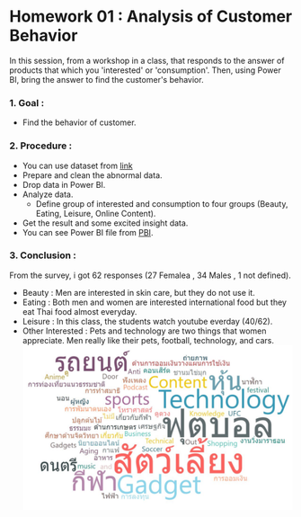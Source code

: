 # Homework 01 : Analysis of Customer Behavior

In this session, from a workshop in a class, that responds to the answer of products that which you 'interested' or 'consumption'. Then, using Power BI, bring the answer to find the customer's behavior.

### 1. Goal : 
  - Find the behavior of customer.

### 2. Procedure :
  - You can use dataset from [link](https://drive.google.com/file/d/19dR5YQxeDFLlQKZKbv71aFiDwbAEMzlb/view?usp=sharing)
  - Prepare and clean the abnormal data.
  - Drop data in Power BI.
  - Analyze data.
    - Define group of interested and consumption to four groups (Beauty, Eating, Leisure, Online Content).
  - Get the result and some excited insight data.
  - You can see Power BI file from [PBI](https://github.com/Tubsamon/BADS7105-CRM/blob/main/Homework%2001%20-%20Analysis%20of%20Customer%20Behavior/HW%201%20-%20Customer's%20Behavior.pbix).
  
  ### 3. Conclusion :
  From the survey, i got 62 responses (27 Femalea , 34 Males , 1 not defined).
  - Beauty : Men are interested in skin care, but they do not use it.
  - Eating : Both men and women are interested international food but they eat Thai food almost everyday.
  - Leisure : In this class, the students watch youtube everday (40/62).
  - Other Interested : Pets and technology are two things that women appreciate. Men really like their pets, football, technology, and cars.
  ![](https://github.com/Tubsamon/BADS7105-CRM/blob/main/Homework%2001%20-%20Analysis%20of%20Customer%20Behavior/Men_Other%20Interested.JPG)
